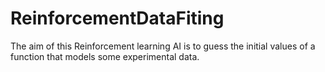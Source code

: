# ReinforcementDataFiting

The aim of this Reinforcement learning AI is to guess the initial values of a function that models some experimental data.
